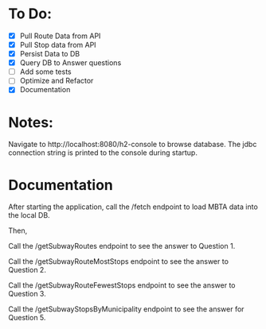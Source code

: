 # To Do:
- [X] Pull Route Data from API
- [X] Pull Stop data from API
- [X] Persist Data to DB
- [X] Query DB to Answer questions
- [ ] Add some tests
- [ ] Optimize and Refactor
- [X] Documentation

# Notes:

Navigate to http://localhost:8080/h2-console to browse database.
The jdbc connection string is printed to the console during startup.

# Documentation

After starting the application, call the /fetch endpoint to load MBTA data into the local DB.

Then,

Call the /getSubwayRoutes endpoint to see the answer to Question 1.

Call the /getSubwayRouteMostStops endpoint to see the answer to Question 2.

Call the /getSubwayRouteFewestStops endpoint to see the answer to Question 3.

Call the /getSubwayStopsByMunicipality endpoint to see the answer for Question 5.